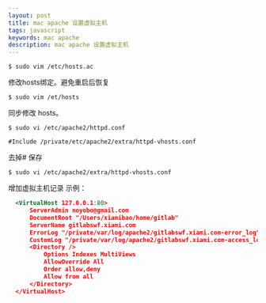 ```yaml
---
layout: post
title: mac apache 设置虚拟主机
tags: javascript
keywords: mac apache
description: mac apache 设置虚拟主机
---
```


`$ sudo vim /etc/hosts.ac`

修改hosts绑定。避免重启后恢复

`$ sudo vim /et/hosts`

同步修改 hosts。


`$ sudo vi /etc/apache2/httpd.conf`

`#Include /private/etc/apache2/extra/httpd-vhosts.conf`

去掉# 保存

`$ sudo vi /etc/apache2/extra/httpd-vhosts.conf`

增加虚拟主机记录
示例：
```xml
  <VirtualHost 127.0.0.1:80>
      ServerAdmin noyobo@gmail.com
      DocumentRoot "/Users/xiamibao/home/gitlab"
      ServerName gitlabswf.xiami.com
      ErrorLog "/private/var/log/apache2/gitlabswf.xiami.com-error_log"
      CustomLog "/private/var/log/apache2/gitlabswf.xiami.com-access_log" common
      <Directory />
          Options Indexes MultiViews
          AllowOverride All
          Order allow,deny
          Allow from all
      </Directory>
  </VirtualHost>
```
